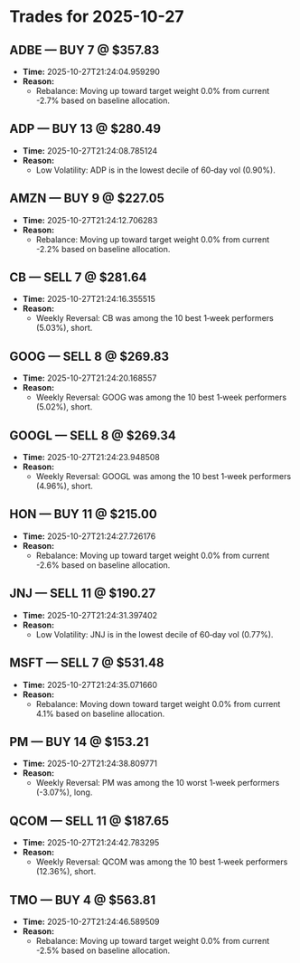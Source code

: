 # Trades for 2025-10-27

## ADBE — BUY 7 @ $357.83
- **Time:** 2025-10-27T21:24:04.959290
- **Reason:**
  - Rebalance: Moving up toward target weight 0.0% from current -2.7% based on baseline allocation.

## ADP — BUY 13 @ $280.49
- **Time:** 2025-10-27T21:24:08.785124
- **Reason:**
  - Low Volatility: ADP is in the lowest decile of 60‑day vol (0.90%).

## AMZN — BUY 9 @ $227.05
- **Time:** 2025-10-27T21:24:12.706283
- **Reason:**
  - Rebalance: Moving up toward target weight 0.0% from current -2.2% based on baseline allocation.

## CB — SELL 7 @ $281.64
- **Time:** 2025-10-27T21:24:16.355515
- **Reason:**
  - Weekly Reversal: CB was among the 10 best 1‑week performers (5.03%), short.

## GOOG — SELL 8 @ $269.83
- **Time:** 2025-10-27T21:24:20.168557
- **Reason:**
  - Weekly Reversal: GOOG was among the 10 best 1‑week performers (5.02%), short.

## GOOGL — SELL 8 @ $269.34
- **Time:** 2025-10-27T21:24:23.948508
- **Reason:**
  - Weekly Reversal: GOOGL was among the 10 best 1‑week performers (4.96%), short.

## HON — BUY 11 @ $215.00
- **Time:** 2025-10-27T21:24:27.726176
- **Reason:**
  - Rebalance: Moving up toward target weight 0.0% from current -2.6% based on baseline allocation.

## JNJ — SELL 11 @ $190.27
- **Time:** 2025-10-27T21:24:31.397402
- **Reason:**
  - Low Volatility: JNJ is in the lowest decile of 60‑day vol (0.77%).

## MSFT — SELL 7 @ $531.48
- **Time:** 2025-10-27T21:24:35.071660
- **Reason:**
  - Rebalance: Moving down toward target weight 0.0% from current 4.1% based on baseline allocation.

## PM — BUY 14 @ $153.21
- **Time:** 2025-10-27T21:24:38.809771
- **Reason:**
  - Weekly Reversal: PM was among the 10 worst 1‑week performers (-3.07%), long.

## QCOM — SELL 11 @ $187.65
- **Time:** 2025-10-27T21:24:42.783295
- **Reason:**
  - Weekly Reversal: QCOM was among the 10 best 1‑week performers (12.36%), short.

## TMO — BUY 4 @ $563.81
- **Time:** 2025-10-27T21:24:46.589509
- **Reason:**
  - Rebalance: Moving up toward target weight 0.0% from current -2.5% based on baseline allocation.

